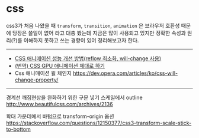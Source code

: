 # css

css3가 처음 나왔을 때 `transform`, `transition`, `animation` 은 브라우저 호환성 때문에 당장은 쓸일이 없어
라고 대충 봤는데 지금은 많이 사용되고 있지만 정확한 속성과 원리(?)를 이해하지 못하고 쓰는 경향이 있어 정리해보고자 한다.

----

- [CSS 애니메이션 성능 개선 방법(reflow 최소화, will-change 사용)](http://wit.nts-corp.com/2017/06/05/4571)
- [(번역) CSS GPU 애니메이션 제대로 하기](http://wit.nts-corp.com/2017/08/31/4861)
- Css 애니매이션 윌 체인지 https://dev.opera.com/articles/ko/css-will-change-property/

----

경계선 깨짐현상을 완화하기 위한 구문 넣기 스케일에서 outline
http://www.beautifulcss.com/archives/2136

확대 가운데에서 바텀으로 transform-origin 옵션
https://stackoverflow.com/questions/12150377/css3-transform-scale-stick-to-bottom
